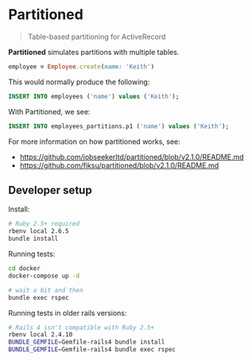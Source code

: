 # Partitioned

> Table-based partitioning for ActiveRecord

**Partitioned** simulates partitions with multiple tables.

```rb
employee = Employee.create(name: 'Keith')
```

This would normally produce the following:

```sql
INSERT INTO employees ('name') values ('Keith');
```

With Partitioned, we see:

```sql
INSERT INTO employees_partitions.p1 ('name') values ('Keith');
```

For more information on how partitioned works, see:

- https://github.com/jobseekerltd/partitioned/blob/v2.1.0/README.md
- https://github.com/fiksu/partitioned/blob/v2.1.0/README.md

## Developer setup

Install:

```sh
# Ruby 2.5+ required
rbenv local 2.6.5
bundle install
```

Running tests:

```sh
cd docker
docker-compose up -d

# wait a bit and then
bundle exec rspec
```

Running tests in older rails versions:

```sh
# Rails 4 isn't compatible with Ruby 2.5+
rbenv local 2.4.10
BUNDLE_GEMFILE=Gemfile-rails4 bundle install
BUNDLE_GEMFILE=Gemfile-rails4 bundle exec rspec
```

